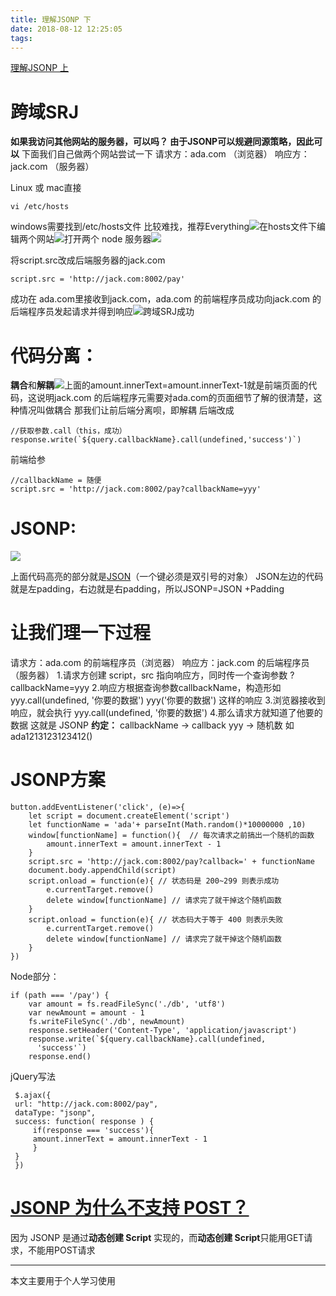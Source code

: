 ```yaml
---
title: 理解JSONP 下
date: 2018-08-12 12:25:05
tags:
---
```

[理解JSONP 上](https://www.jianshu.com/p/2a2fe02917e7)
# 跨域SRJ
**如果我访问其他网站的服务器，可以吗？
由于JSONP可以规避同源策略，因此可以**
下面我们自己做两个网站尝试一下
请求方：ada.com （浏览器）
响应方：jack.com （服务器）

Linux 或 mac直接
```
vi /etc/hosts
```
windows需要找到/etc/hosts文件 比较难找，推荐Everything![](https://upload-images.jianshu.io/upload_images/7094266-19f9953c967705a5.png?imageMogr2/auto-orient/strip%7CimageView2/2/w/1240)在hosts文件下编辑两个网站![](https://upload-images.jianshu.io/upload_images/7094266-28b643545d3a06f3.png?imageMogr2/auto-orient/strip%7CimageView2/2/w/1240)打开两个 node 服务器![](https://upload-images.jianshu.io/upload_images/7094266-3cd83a6dd9b8e522.png?imageMogr2/auto-orient/strip%7CimageView2/2/w/1240)

将script.src改成后端服务器的jack.com
```
script.src = 'http://jack.com:8002/pay'
```
成功在 ada.com里接收到jack.com，ada.com 的前端程序员成功向jack.com 的后端程序员发起请求并得到响应![](https://upload-images.jianshu.io/upload_images/7094266-455e37f97e889991.png?imageMogr2/auto-orient/strip%7CimageView2/2/w/1240)跨域SRJ成功

# 代码分离：
**耦合**和**解耦**![](https://upload-images.jianshu.io/upload_images/7094266-39446f3e68a37a78.png?imageMogr2/auto-orient/strip%7CimageView2/2/w/1240)上面的amount.innerText=amount.innerText-1就是前端页面的代码，这说明jack.com 的后端程序元需要对ada.com的页面细节了解的很清楚，这种情况叫做耦合
那我们让前后端分离呗，即解耦
后端改成
```
//获取参数.call（this，成功）
response.write(`${query.callbackName}.call(undefined,'success')`)
```
前端给参
```
//callbackName = 随便
script.src = 'http://jack.com:8002/pay?callbackName=yyy'
```
# JSONP:
![](https://upload-images.jianshu.io/upload_images/7094266-9442483142643759.png?imageMogr2/auto-orient/strip%7CimageView2/2/w/1240)

上面代码高亮的部分就是[JSON](https://www.json.org/)（一个键必须是双引号的对象）
JSON左边的代码就是左padding，右边就是右padding，所以JSONP=JSON +Padding
# 让我们理一下过程
请求方：ada.com 的前端程序员（浏览器）
响应方：jack.com 的后端程序员（服务器）
1.请求方创建 script，src 指向响应方，同时传一个查询参数 ?callbackName=yyy
2.响应方根据查询参数callbackName，构造形如
yyy.call(undefined, '你要的数据')
yyy('你要的数据')
这样的响应
3.浏览器接收到响应，就会执行 yyy.call(undefined, '你要的数据')
4.那么请求方就知道了他要的数据
这就是 JSONP
**约定：**
callbackName -> callback
yyy -> 随机数 如 ada1213123123412()
# JSONP方案
```
button.addEventListener('click', (e)=>{
    let script = document.createElement('script')
    let functionName = 'ada'+ parseInt(Math.random()*10000000 ,10)
    window[functionName] = function(){  // 每次请求之前搞出一个随机的函数
        amount.innerText = amount.innerText - 1
    }
    script.src = 'http://jack.com:8002/pay?callback=' + functionName
    document.body.appendChild(script)
    script.onload = function(e){ // 状态码是 200~299 则表示成功
        e.currentTarget.remove()
        delete window[functionName] // 请求完了就干掉这个随机函数
    }
    script.onload = function(e){ // 状态码大于等于 400 则表示失败
        e.currentTarget.remove()
        delete window[functionName] // 请求完了就干掉这个随机函数
    }
})
```
Node部分：
```
if (path === '/pay') {
    var amount = fs.readFileSync('./db', 'utf8')
    var newAmount = amount - 1
    fs.writeFileSync('./db', newAmount)
    response.setHeader('Content-Type', 'application/javascript')
    response.write(`${query.callbackName}.call(undefined,
      'success'`)
    response.end()
```
jQuery写法
```
 $.ajax({
 url: "http://jack.com:8002/pay",
 dataType: "jsonp",
 success: function( response ) {
     if(response === 'success'){
     amount.innerText = amount.innerText - 1
     }
 }
 })
```
# [JSONP 为什么不支持 POST？](https://www.zhihu.com/question/28890257)
因为  JSONP 是通过**动态创建 Script** 实现的，而**动态创建 Script**只能用GET请求，不能用POST请求

---
本文主要用于个人学习使用